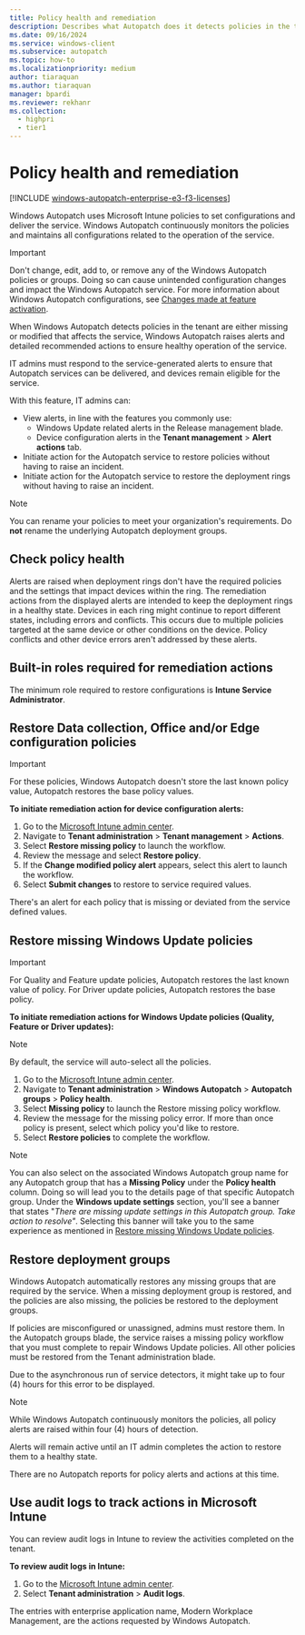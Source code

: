 ```yaml
---
title: Policy health and remediation
description: Describes what Autopatch does it detects policies in the tenant are either missing or modified to states that affect the service
ms.date: 09/16/2024
ms.service: windows-client
ms.subservice: autopatch
ms.topic: how-to
ms.localizationpriority: medium
author: tiaraquan
ms.author: tiaraquan
manager: bpardi
ms.reviewer: rekhanr
ms.collection:
  - highpri
  - tier1
---
```


# Policy health and remediation

[!INCLUDE [windows-autopatch-enterprise-e3-f3-licenses](../includes/windows-autopatch-enterprise-e3-f3-licenses.md)]

Windows Autopatch uses Microsoft Intune policies to set configurations and deliver the service. Windows Autopatch continuously monitors the policies and maintains all configurations related to the operation of the service.

> [!IMPORTANT]
> Don't change, edit, add to, or remove any of the Windows Autopatch policies or groups. Doing so can cause unintended configuration changes and impact the Windows Autopatch service. For more information about Windows Autopatch configurations, see [Changes made at feature activation](../references/windows-autopatch-changes-made-at-feature-activation.md).

When Windows Autopatch detects policies in the tenant are either missing or modified that affects the service, Windows Autopatch raises alerts and detailed recommended actions to ensure healthy operation of the service.

IT admins must respond to the service-generated alerts to ensure that Autopatch services can be delivered, and devices remain eligible for the service.

With this feature, IT admins can:

- View alerts, in line with the features you commonly use:
    - Windows Update related alerts in the Release management blade.
    - Device configuration alerts in the **Tenant management** > **Alert actions** tab.
- Initiate action for the Autopatch service to restore policies without having to raise an incident.
- Initiate action for the Autopatch service to restore the deployment rings without having to raise an incident.

> [!NOTE]
> You can rename your policies to meet your organization's requirements. Do **not** rename the underlying Autopatch deployment groups.

## Check policy health

Alerts are raised when deployment rings don't have the required policies and the settings that impact devices within the ring. The remediation actions from the displayed alerts are intended to keep the deployment rings in a healthy state. Devices in each ring might continue to report different states, including errors and conflicts. This occurs due to multiple policies targeted at the same device or other conditions on the device. Policy conflicts and other device errors aren't addressed by these alerts.

## Built-in roles required for remediation actions

The minimum role required to restore configurations is **Intune Service Administrator**.

## Restore Data collection, Office and/or Edge configuration policies

> [!IMPORTANT]
> For these policies, Windows Autopatch doesn't store the last known policy value, Autopatch restores the base policy values.

**To initiate remediation action for device configuration alerts:**

1. Go to the [Microsoft Intune admin center](https://go.microsoft.com/fwlink/?linkid=2109431).
1. Navigate to **Tenant administration** > **Tenant management** > **Actions**.
1. Select **Restore missing policy** to launch the workflow.
1. Review the message and select **Restore policy**.
1. If the **Change modified policy alert** appears, select this alert to launch the workflow.
1. Select **Submit changes** to restore to service required values.

There's an alert for each policy that is missing or deviated from the service defined values.

## Restore missing Windows Update policies

> [!IMPORTANT]
> For Quality and Feature update policies, Autopatch restores the last known value of policy. For Driver update policies, Autopatch restores the base policy.

**To initiate remediation actions for Windows Update policies (Quality, Feature or Driver updates):**

> [!NOTE]
> By default, the service will auto-select all the policies.

1. Go to the [Microsoft Intune admin center](https://go.microsoft.com/fwlink/?linkid=2109431).
1. Navigate to **Tenant administration** > **Windows Autopatch** > **Autopatch groups** > **Policy health**.
1. Select **Missing policy** to launch the Restore missing policy workflow.
1. Review the message for the missing policy error. If more than once policy is present, select which policy you'd like to restore.
1. Select **Restore policies** to complete the workflow.

> [!NOTE]
> You can also select on the associated Windows Autopatch group name for any Autopatch group that has a **Missing Policy** under the **Policy health** column. Doing so will lead you to the details page of that specific Autopatch group. Under the **Windows update settings** section, you'll see a banner that states "*There are missing update settings in this Autopatch group. Take action to resolve"*. Selecting this banner will take you to the same experience as mentioned in [Restore missing Windows Update policies](#restore-missing-windows-update-policies).

## Restore deployment groups

Windows Autopatch automatically restores any missing groups that are required by the service. When a missing deployment group is restored, and the policies are also missing, the policies be restored to the deployment groups.

If policies are misconfigured or unassigned, admins must restore them. In the Autopatch groups blade, the service raises a missing policy workflow that you must complete to repair Windows Update policies. All other policies must be restored from the Tenant administration blade.

Due to the asynchronous run of service detectors, it might take up to four (4) hours for this error to be displayed.

> [!NOTE]
> While Windows Autopatch continuously monitors the policies, all policy alerts are raised within four (4) hours of detection.<p>Alerts will remain active until an IT admin completes the action to restore them to a healthy state.</p><p>There are no Autopatch reports for policy alerts and actions at this time.</p>

## Use audit logs to track actions in Microsoft Intune

You can review audit logs in Intune to review the activities completed on the tenant.

**To review audit logs in Intune:**

1. Go to the [Microsoft Intune admin center](https://go.microsoft.com/fwlink/?linkid=2109431).
1. Select **Tenant administration** > **Audit logs**.

The entries with enterprise application name, Modern Workplace Management, are the actions requested by Windows Autopatch.
